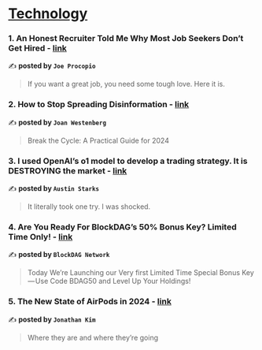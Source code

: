 
<h1><a href=https://medium.com/tag/technology/recommended target="_blank" rel="noopener noreferrer">Technology</a></h1>
<h3>1. An Honest Recruiter Told Me Why Most Job Seekers Don’t Get Hired - <a href="https://medium.com/entrepreneur-s-handbook/an-honest-recruiter-told-me-why-most-job-seekers-dont-get-hired-2db543d9b21b" target="_blank" rel="noopener noreferrer">link</a></h3>

✍️ **posted by `Joe Procopio`**

<blockquote>If you want a great job, you need some tough love. Here it is.</blockquote>

<h3>2. How to Stop Spreading Disinformation - <a href="https://medium.com/westenberg/how-to-stop-spreading-disinformation-f4996342d436" target="_blank" rel="noopener noreferrer">link</a></h3>

✍️ **posted by `Joan Westenberg`**

<blockquote>Break the Cycle: A Practical Guide for 2024</blockquote>

<h3>3. I used OpenAI’s o1 model to develop a trading strategy. It is DESTROYING the market - <a href="https://medium.com/datadriveninvestor/i-used-openais-o1-model-to-develop-a-trading-strategy-it-is-destroying-the-market-576a6039e8fa" target="_blank" rel="noopener noreferrer">link</a></h3>

✍️ **posted by `Austin Starks`**

<blockquote>It literally took one try. I was shocked.</blockquote>

<h3>4. Are You Ready For BlockDAG’s 50% Bonus Key? Limited Time Only! - <a href="https://medium.com/@BlockDAGNetwork1/are-you-ready-for-blockdags-50-bonus-key-limited-time-only-64badbf6272d" target="_blank" rel="noopener noreferrer">link</a></h3>

✍️ **posted by `BlockDAG Network`**

<blockquote>Today We’re Launching our Very first Limited Time Special Bonus Key — Use Code BDAG50 and Level Up Your Holdings!</blockquote>

<h3>5. The New State of AirPods in 2024 - <a href="https://medium.com/macoclock/the-new-state-of-airpods-in-2024-1719346c1470" target="_blank" rel="noopener noreferrer">link</a></h3>

✍️ **posted by `Jonathan Kim`**

<blockquote>Where they are and where they’re going</blockquote>

